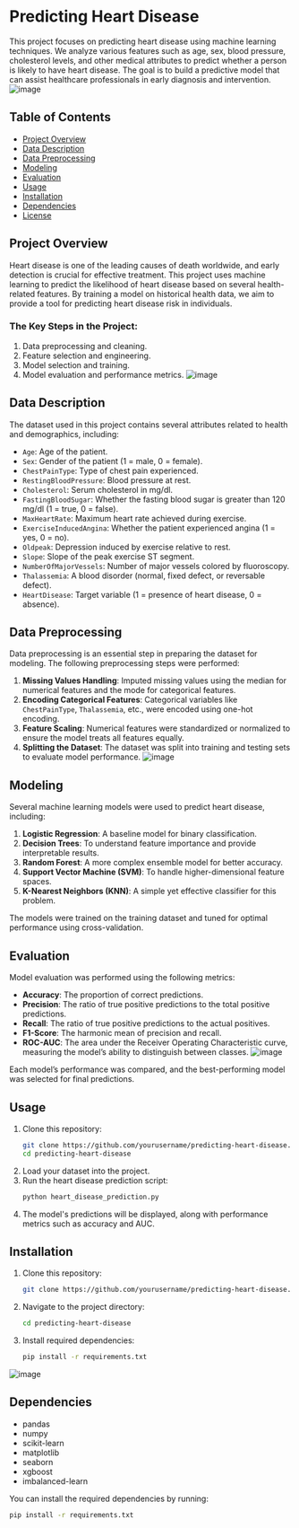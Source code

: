 # Predicting Heart Disease
This project focuses on predicting heart disease using machine learning techniques. We analyze various features such as age, sex, blood pressure, cholesterol levels,
and other medical attributes to predict whether a person is likely to have heart disease. The goal is to build a predictive model that can
assist healthcare professionals in early diagnosis and intervention.
![image](https://github.com/user-attachments/assets/776621a2-dad9-48a5-8b8b-c66b62dc8d48)

## Table of Contents
- [Project Overview](#project-overview)
- [Data Description](#data-description)
- [Data Preprocessing](#data-preprocessing)
- [Modeling](#modeling)
- [Evaluation](#evaluation)
- [Usage](#usage)
- [Installation](#installation)
- [Dependencies](#dependencies)
- [License](#license)

## Project Overview
Heart disease is one of the leading causes of death worldwide, and early detection is crucial for effective treatment. 
This project uses machine learning to predict the likelihood of heart disease based on several health-related features. 
By training a model on historical health data, we aim to provide a tool for predicting heart disease risk in individuals.

### The Key Steps in the Project:
1. Data preprocessing and cleaning.
2. Feature selection and engineering.
3. Model selection and training.
4. Model evaluation and performance metrics.
![image](https://github.com/user-attachments/assets/80944b02-a5ed-4c49-b0d5-8d51e32dea1d)

## Data Description
The dataset used in this project contains several attributes related to health and demographics, including:
- `Age`: Age of the patient.
- `Sex`: Gender of the patient (1 = male, 0 = female).
- `ChestPainType`: Type of chest pain experienced.
- `RestingBloodPressure`: Blood pressure at rest.
- `Cholesterol`: Serum cholesterol in mg/dl.
- `FastingBloodSugar`: Whether the fasting blood sugar is greater than 120 mg/dl (1 = true, 0 = false).
- `MaxHeartRate`: Maximum heart rate achieved during exercise.
- `ExerciseInducedAngina`: Whether the patient experienced angina (1 = yes, 0 = no).
- `Oldpeak`: Depression induced by exercise relative to rest.
- `Slope`: Slope of the peak exercise ST segment.
- `NumberOfMajorVessels`: Number of major vessels colored by fluoroscopy.
- `Thalassemia`: A blood disorder (normal, fixed defect, or reversable defect).
- `HeartDisease`: Target variable (1 = presence of heart disease, 0 = absence).

## Data Preprocessing
Data preprocessing is an essential step in preparing the dataset for modeling. The following preprocessing steps were performed:
1. **Missing Values Handling**: Imputed missing values using the median for numerical features and the mode for categorical features.
2. **Encoding Categorical Features**: Categorical variables like `ChestPainType`, `Thalassemia`, etc., were encoded using one-hot encoding.
3. **Feature Scaling**: Numerical features were standardized or normalized to ensure the model treats all features equally.
4. **Splitting the Dataset**: The dataset was split into training and testing sets to evaluate model performance.
![image](https://github.com/user-attachments/assets/86a8d3a0-dfd8-4a02-bdfe-055197729b2b)

## Modeling
Several machine learning models were used to predict heart disease, including:
1. **Logistic Regression**: A baseline model for binary classification.
2. **Decision Trees**: To understand feature importance and provide interpretable results.
3. **Random Forest**: A more complex ensemble model for better accuracy.
4. **Support Vector Machine (SVM)**: To handle higher-dimensional feature spaces.
5. **K-Nearest Neighbors (KNN)**: A simple yet effective classifier for this problem.

The models were trained on the training dataset and tuned for optimal performance using cross-validation.

## Evaluation
Model evaluation was performed using the following metrics:
- **Accuracy**: The proportion of correct predictions.
- **Precision**: The ratio of true positive predictions to the total positive predictions.
- **Recall**: The ratio of true positive predictions to the actual positives.
- **F1-Score**: The harmonic mean of precision and recall.
- **ROC-AUC**: The area under the Receiver Operating Characteristic curve, measuring the model’s ability to distinguish between classes.
![image](https://github.com/user-attachments/assets/0d42a57f-356d-4b27-aa61-adb79cb890c4)

Each model’s performance was compared, and the best-performing model was selected for final predictions.

## Usage
1. Clone this repository:
    ```bash
    git clone https://github.com/yourusername/predicting-heart-disease.git
    cd predicting-heart-disease
    ```
2. Load your dataset into the project.
3. Run the heart disease prediction script:
    ```bash
    python heart_disease_prediction.py
    ```
4. The model's predictions will be displayed, along with performance metrics such as accuracy and AUC.

## Installation
1. Clone this repository:
    ```bash
    git clone https://github.com/yourusername/predicting-heart-disease.git
    ```
2. Navigate to the project directory:
    ```bash
    cd predicting-heart-disease
    ```
3. Install required dependencies:
    ```bash
    pip install -r requirements.txt
    ```
![image](https://github.com/user-attachments/assets/d03b0ab4-05d7-40e9-9785-3d7281f221f1)

## Dependencies
- pandas
- numpy
- scikit-learn
- matplotlib
- seaborn
- xgboost
- imbalanced-learn

You can install the required dependencies by running:
```bash
pip install -r requirements.txt


